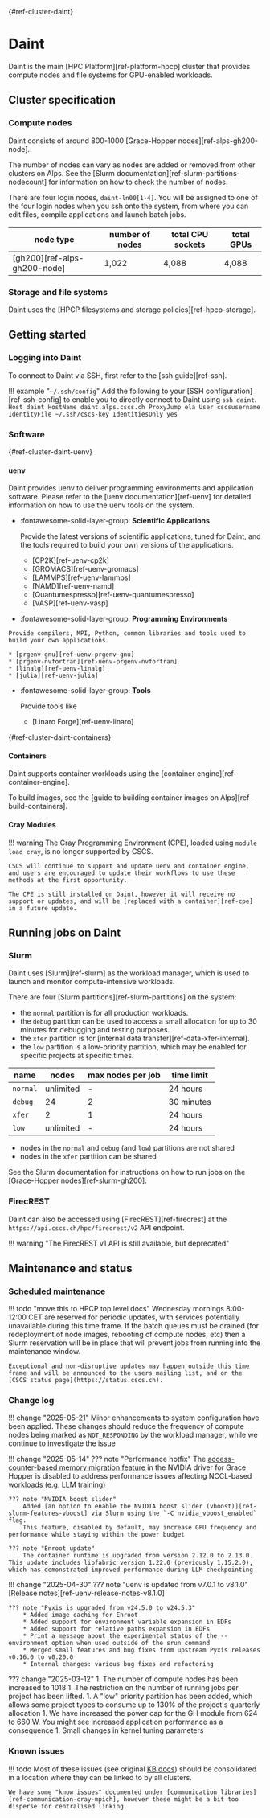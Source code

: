 [](){#ref-cluster-daint}
# Daint

Daint is the main [HPC Platform][ref-platform-hpcp] cluster that provides compute nodes and file systems for GPU-enabled workloads.

## Cluster specification

### Compute nodes

Daint consists of around 800-1000 [Grace-Hopper nodes][ref-alps-gh200-node].

The number of nodes can vary as nodes are added or removed from other clusters on Alps.
See the [Slurm documentation][ref-slurm-partitions-nodecount] for information on how to check the number of nodes.

There are four login nodes, `daint-ln00[1-4]`.
You will be assigned to one of the four login nodes when you ssh onto the system, from where you can edit files, compile applications and launch batch jobs.

| node type | number of nodes | total CPU sockets | total GPUs |
|-----------|-----------------| ----------------- | ---------- |
| [gh200][ref-alps-gh200-node] | 1,022 | 4,088    | 4,088 |

### Storage and file systems

Daint uses the [HPCP filesystems and storage policies][ref-hpcp-storage].

## Getting started

### Logging into Daint

To connect to Daint via SSH, first refer to the [ssh guide][ref-ssh].

!!! example "`~/.ssh/config`"
    Add the following to your [SSH configuration][ref-ssh-config] to enable you to directly connect to Daint using `ssh daint`.
    ```
    Host daint
        HostName daint.alps.cscs.ch
        ProxyJump ela
        User cscsusername
        IdentityFile ~/.ssh/cscs-key
        IdentitiesOnly yes
    ```

### Software

[](){#ref-cluster-daint-uenv}
#### uenv

Daint provides uenv to deliver programming environments and application software.
Please refer to the [uenv documentation][ref-uenv] for detailed information on how to use the uenv tools on the system.

<div class="grid cards" markdown>

-   :fontawesome-solid-layer-group: __Scientific Applications__

    Provide the latest versions of scientific applications, tuned for Daint, and the tools required to build your own versions of the applications.

     * [CP2K][ref-uenv-cp2k]
     * [GROMACS][ref-uenv-gromacs]
     * [LAMMPS][ref-uenv-lammps]
     * [NAMD][ref-uenv-namd]
     * [Quantumespresso][ref-uenv-quantumespresso]
     * [VASP][ref-uenv-vasp]

</div>

<div class="grid cards" markdown>

-    :fontawesome-solid-layer-group: __Programming Environments__

    Provide compilers, MPI, Python, common libraries and tools used to build your own applications.

    * [prgenv-gnu][ref-uenv-prgenv-gnu]
    * [prgenv-nvfortran][ref-uenv-prgenv-nvfortran]
    * [linalg][ref-uenv-linalg]
    * [julia][ref-uenv-julia]
</div>

<div class="grid cards" markdown>

-   :fontawesome-solid-layer-group: __Tools__

    Provide tools like 

    * [Linaro Forge][ref-uenv-linaro]
</div>

[](){#ref-cluster-daint-containers}
#### Containers

Daint supports container workloads using the [container engine][ref-container-engine].

To build images, see the [guide to building container images on Alps][ref-build-containers].

#### Cray Modules

!!! warning
    The Cray Programming Environment (CPE), loaded using `module load cray`, is no longer supported by CSCS.

    CSCS will continue to support and update uenv and container engine, and users are encouraged to update their workflows to use these methods at the first opportunity.

    The CPE is still installed on Daint, however it will receive no support or updates, and will be [replaced with a container][ref-cpe] in a future update.

## Running jobs on Daint

### Slurm

Daint uses [Slurm][ref-slurm] as the workload manager, which is used to launch and monitor compute-intensive workloads.

There are four [Slurm partitions][ref-slurm-partitions] on the system:

* the `normal` partition is for all production workloads.
* the `debug` partition can be used to access a small allocation for up to 30 minutes for debugging and testing purposes.
* the `xfer` partition is for [internal data transfer][ref-data-xfer-internal].
* the `low` partition is a low-priority partition, which may be enabled for specific projects at specific times.

| name | nodes  | max nodes per job | time limit |
| --   | --     | --                | -- |
| `normal` | unlimited  | -    | 24 hours |
| `debug`  | 24         | 2    | 30 minutes |
| `xfer`   | 2          | 1    | 24 hours |
| `low`    | unlimited  | -    | 24 hours |

* nodes in the `normal` and `debug` (and `low`) partitions are not shared
* nodes in the `xfer` partition can be shared

See the Slurm documentation for instructions on how to run jobs on the [Grace-Hopper nodes][ref-slurm-gh200].

### FirecREST

Daint can also be accessed using [FirecREST][ref-firecrest] at the `https://api.cscs.ch/hpc/firecrest/v2` API endpoint.

!!! warning "The FirecREST v1 API is still available, but deprecated"

## Maintenance and status

### Scheduled maintenance

!!! todo "move this to HPCP top level docs"
    Wednesday mornings 8:00-12:00 CET are reserved for periodic updates, with services potentially unavailable during this time frame. If the batch queues must be drained (for redeployment of node images, rebooting of compute nodes, etc) then a Slurm reservation will be in place that will prevent jobs from running into the maintenance window. 

    Exceptional and non-disruptive updates may happen outside this time frame and will be announced to the users mailing list, and on the [CSCS status page](https://status.cscs.ch).

### Change log

!!! change "2025-05-21"
    Minor enhancements to system configuration have been applied.
    These changes should reduce the frequency of compute nodes being marked as `NOT_RESPONDING` by the workload manager, while we continue to investigate the issue

!!! change "2025-05-14"
    ??? note "Performance hotfix"
        The [access-counter-based memory migration feature](https://developer.nvidia.com/blog/cuda-toolkit-12-4-enhances-support-for-nvidia-grace-hopper-and-confidential-computing/#access-counter-based_migration_for_nvidia_grace_hopper_memory) in the NVIDIA driver for Grace Hopper is disabled to address performance issues affecting NCCL-based workloads (e.g. LLM training)

    ??? note "NVIDIA boost slider"
        Added [an option to enable the NVIDIA boost slider (vboost)][ref-slurm-features-vboost] via Slurm using the `-C nvidia_vboost_enabled` flag.
        This feature, disabled by default, may increase GPU frequency and performance while staying within the power budget

    ??? note "Enroot update"
        The container runtime is upgraded from version 2.12.0 to 2.13.0. This update includes libfabric version 1.22.0 (previously 1.15.2.0), which has demonstrated improved performance during LLM checkpointing

!!! change "2025-04-30"
    ??? note "uenv is updated from v7.0.1 to v8.1.0"
        [Release notes][ref-uenv-release-notes-v8.1.0]

    ??? note "Pyxis is upgraded from v24.5.0 to v24.5.3"
        * Added image caching for Enroot
        * Added support for environment variable expansion in EDFs
        * Added support for relative paths expansion in EDFs
        * Print a message about the experimental status of the --environment option when used outside of the srun command
        * Merged small features and bug fixes from upstream Pyxis releases v0.16.0 to v0.20.0
        * Internal changes: various bug fixes and refactoring

??? change "2025-03-12"
    1. The number of compute nodes has been increased to 1018
    1. The restriction on the number of running jobs per project has been lifted.
    1. A "low" priority partition has been added, which allows some project types to consume up to 130% of the project's quarterly allocation
    1. We have increased the power cap for the GH module from 624 to 660 W. You might see increased application performance as a consequence 
    1. Small changes in kernel tuning parameters

### Known issues

!!! todo
    Most of these issues (see original [KB docs](https://confluence.cscs.ch/spaces/KB/pages/868811400/Daint.Alps#Daint.Alps-Knownissues)) should be consolidated in a location where they can be linked to by all clusters.

    We have some "know issues" documented under [communication libraries][ref-communication-cray-mpich], however these might be a bit too disperse for centralised linking.
